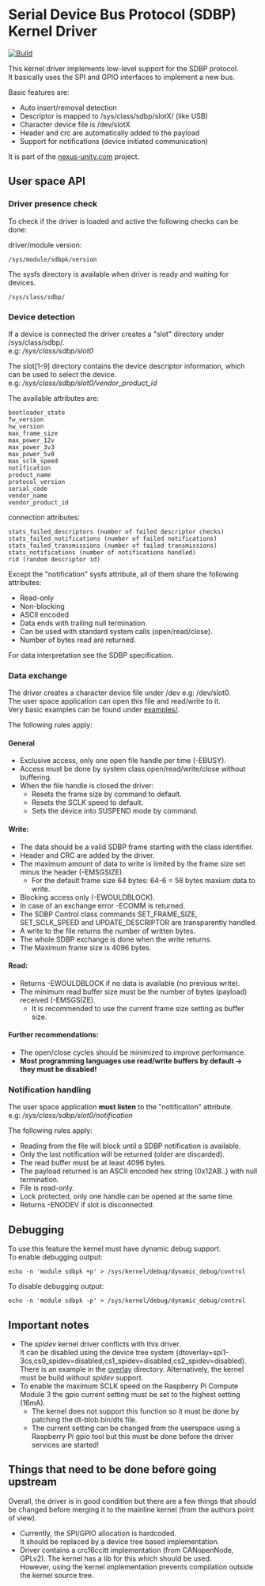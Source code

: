 # Serial Device Bus Protocol (SDBP) Kernel Driver
[![Build](https://github.com/nexus-unity/kernel-driver-sdbpk/actions/workflows/build.yml/badge.svg)](https://github.com/nexus-unity/kernel-driver-sdbpk/actions/workflows/build.yml)

This kernel driver implements low-level support for the SDBP protocol.  
It basically uses the SPI and GPIO interfaces to implement a new bus.  

Basic features are:
- Auto insert/removal detection
- Descriptor is mapped to /sys/class/sdbp/slotX/ (like USB)
- Character device file is /dev/slotX
- Header and crc are automatically added to the payload
- Support for notifications (device initiated communication)

It is part of the [nexus-unity.com](https://nexus-unity.com) project.  

## User space API

### Driver presence check
To check if the driver is loaded and active the following checks can be done:

driver/module version:  
```
/sys/module/sdbpk/version
```
The sysfs directory is available when driver is ready and waiting for devices.  
```
/sys/class/sdbp/
```

### Device detection
If a device is connected the driver creates a "slot" directory under /sys/class/sdbp/.  
e.g: */sys/class/sdbp/slot0*  

The slot[1-9] directory contains the device descriptor information,
which can be used to select the device.  
e.g: */sys/class/sdbp/slot0/vendor_product_id*  

The available attributes are:  
```
bootloader_state  
fw_version  
hw_version  
max_frame_size  
max_power_12v  
max_power_3v3  
max_power_5v0  
max_sclk_speed  
notification  
product_name  
protocol_version  
serial_code  
vendor_name  
vendor_product_id
```
connection attributes:
```
stats_failed_descriptors (number of failed descriptor checks)  
stats_failed_notifications (number of failed notifications)  
stats_failed_transmissions (number of failed transmissions)  
stats_notifications (number of notifications handled)  
rid (random descriptor id)  
```

Except the "notification" sysfs attribute, all of them share the following attributes:  
- Read-only  
- Non-blocking  
- ASCII encoded  
- Data ends with trailing null termination.  
- Can be used with standard system calls (open/read/close).  
- Number of bytes read are returned.  

For data interpretation see the SDBP specification.

### Data exchange
The driver creates a character device file under /dev e.g: /dev/slot0.  
The user space application can open this file and read/write to it.  
Very basic examples can be found under [examples/](examples/).  

The following rules apply:  

#### General
- Exclusive access, only one open file handle per time (-EBUSY).  
- Access must be done by system class open/read/write/close without buffering.
- When the file handle is closed the driver:
	- Resets the frame size by command to default.
	- Resets the SCLK speed to default.
	- Sets the device into SUSPEND mode by command.

#### Write:  
- The data should be a valid SDBP frame starting with the class identifier.  
- Header and CRC are added by the driver.  
- The maximum amount of data to write is limited by the frame size set minus the header (-EMSGSIZE).  
  - For the default frame size 64 bytes: 64-6 = 58 bytes maxium data to write.  
- Blocking access only (-EWOULDBLOCK).  
- In case of an exchange error -ECOMM is returned.  
- The SDBP Control class commands SET_FRAME_SIZE, SET_SCLK_SPEED and UPDATE_DESCRIPTOR are transparently handled.  
- A write to the file returns the number of written bytes.  
- The whole SDBP exchange is done when the write returns.  
- The Maximum frame size is 4096 bytes.   

#### Read:  
- Returns -EWOULDBLOCK if no data is available (no previous write).  
- The minimum read buffer size must be the number of bytes (payload) received (-EMSGSIZE).
  - It is recommended to use the current frame size setting as buffer size.  

#### Further recommendations:  
- The open/close cycles should be minimized to improve performance.  
- **Most programming languages use read/write buffers by default -> they must be disabled!**

### Notification handling
The user space application **must listen** to the "notification" attribute.  
e.g: */sys/class/sdbp/slot0/notification*

The following rules apply:  
- Reading from the file will block until a SDBP notification is available.  
- Only the last notification will be returned (older are discarded).  
- The read buffer must be at least 4096 bytes.  
- The payload returned is an ASCII encoded hex string (0x12AB..) with null termination.  
- File is read-only.  
- Lock protected, only one handle can be opened at the same time.  
- Returns -ENODEV if slot is disconnected.

## Debugging
To use this feature the kernel must have dynamic debug support.  
To enable debugging output:  
```
echo -n 'module sdbpk +p' > /sys/kernel/debug/dynamic_debug/control
```
To disable debugging output:  
```
echo -n 'module sdbpk -p' > /sys/kernel/debug/dynamic_debug/control
```

## Important notes
- The *spidev* kernel driver conflicts with this driver.  
  It can be disabled using the device tree system (dtoverlay=spi1-3cs,cs0_spidev=disabled,cs1_spidev=disabled,cs2_spidev=disabled).
	There is an example in the [overlay](overlay/) directory. Alternatively, the kernel must be build without *spidev* support.
- To enable the maximum SCLK speed on the Raspberry Pi Compute Module 3 the gpio current setting must be set to the highest setting (16mA).  
  - The kernel does not support this function so it must be done by patching the dt-blob.bin/dts file.  
  - The current setting can be changed from the userspace using a Raspberry Pi gpio tool but this must be done before the driver services are started!

## Things that need to be done before going upstream
Overall, the driver is in good condition but there are a few things that should be changed before merging it to the mainline kernel (from the authors point of view).

- Currently, the SPI/GPIO allocation is hardcoded.  
  It should be replaced by a device tree based implementation.  
- Driver contains a crc16ccitt implementation (from CANopenNode, GPLv2).
  The kernel has a lib for this which should be used.  
	However, using the kernel implementation prevents compilation outside the kernel source tree.
